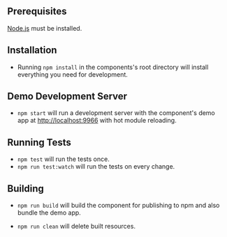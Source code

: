 ## Prerequisites

[Node.js](http://nodejs.org/) must be installed.

## Installation

* Running `npm install` in the components's root directory will install everything you need for development.

## Demo Development Server

* `npm start` will run a development server with the component's demo app at [http://localhost:9966](http://localhost:9966) with hot module reloading.

## Running Tests

* `npm test` will run the tests once.
* `npm run test:watch` will run the tests on every change.

## Building

* `npm run build` will build the component for publishing to npm and also bundle the demo app.

* `npm run clean` will delete built resources.
